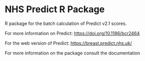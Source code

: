 # NHS Predict R Package

R package for the batch calculation of Predict v2.1 scores.

For more information on Predict: https://doi.org/10.1186/bcr2464

For the web version of Predict: https://breast.predict.nhs.uk/

For more information on the package consult the documentation
